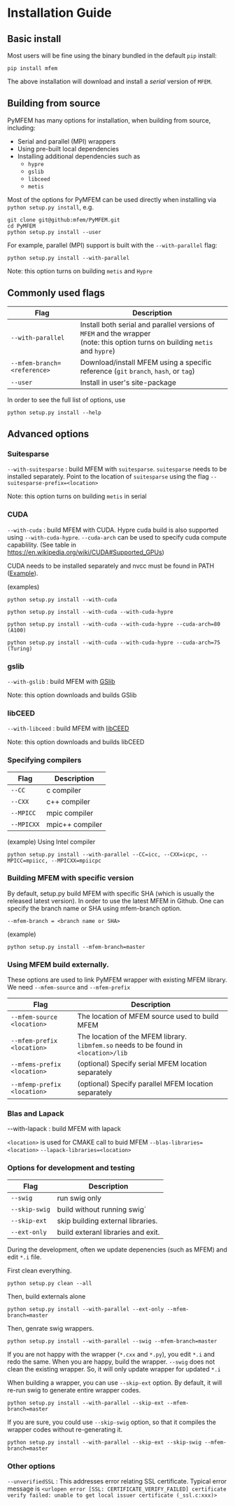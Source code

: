 # Installation Guide

## Basic install

Most users will be fine using the binary bundled in the default `pip` install:

```shell
pip install mfem
```
The above installation will download and install a *serial* version of `MFEM`.

##  Building from source
PyMFEM has many options for installation, when building from source, including:
 - Serial and parallel (MPI) wrappers
 - Using pre-built local dependencies
 - Installing additional dependencies such as
   - `hypre`
   - `gslib`
   - `libceed`
   - `metis`

Most of the options for PyMFEM can be used directly when installing via `python setup.py install`, e.g.
```shell
git clone git@github:mfem/PyMFEM.git
cd PyMFEM
python setup.py install --user
```
For example, parallel (MPI) support is built with  the `--with-parallel` flag:
```shell
python setup.py install --with-parallel
```

Note: this option turns on building `metis` and `Hypre`

## Commonly used flags

| Flag | Description |
|------|-------------|
| `--with-parallel` | Install both serial and parallel versions of `MFEM` and the wrapper<br>(note: this option turns on building `metis` and `hypre`) |
| `--mfem-branch=<reference>` | Download/install MFEM using a specific reference (`git` `branch`, `hash`, or `tag`) |
| `--user` | Install in user's site-package |

In order to see the full list of options, use

```shell
python setup.py install --help
```

## Advanced options

### Suitesparse
`--with-suitesparse` : build MFEM with `suitesparse`. `suitesparse` needs to be installed separately.
Point to the location of `suitesparse` using the flag `--suitesparse-prefix=<location>`

Note: this option turns on building `metis` in serial

### CUDA
`--with-cuda` : build MFEM with CUDA. Hypre cuda build is also supported using
`--with-cuda-hypre`. `--cuda-arch` can be used to specify cuda compute capablility.
(See table in https://en.wikipedia.org/wiki/CUDA#Supported_GPUs)

CUDA needs to be installed separately and nvcc must be found in PATH ([Example](https://github.com/mfem/PyMFEM/blob/e1466a6a/.github/workflows/build-and-test-callable.yml#L111-L122)).

(examples)
```shell
python setup.py install --with-cuda

python setup.py install --with-cuda --with-cuda-hypre

python setup.py install --with-cuda --with-cuda-hypre --cuda-arch=80 (A100)

python setup.py install --with-cuda --with-cuda-hypre --cuda-arch=75 (Turing)
```

### gslib
`--with-gslib` : build MFEM with [GSlib](https://github.com/Nek5000/gslib)

Note: this option downloads and builds GSlib

### libCEED
`--with-libceed` : build MFEM with [libCEED](https://github.com/CEED/libCEED)

Note: this option downloads and builds libCEED

### Specifying compilers
| Flag | Description |
|------|--------|
| `--CC` | c compiler |
| `--CXX` | c++ compiler |
| `--MPICC` | mpic compiler |
| `--MPICXX` | mpic++ compiler |

(example)
Using Intel compiler
```shell
python setup.py install --with-parallel --CC=icc, --CXX=icpc, --MPICC=mpiicc, --MPICXX=mpiicpc
```

### Building MFEM with specific version
By default, setup.py build MFEM with specific SHA (which is usually the released latest version).
In order to use the latest MFEM in Github. One can specify the branch name or SHA using mfem-branch
option.

`--mfem-branch = <branch name or SHA>`

(example)
```shell
python setup.py install --mfem-branch=master
```

### Using MFEM build externally.
These options are used to link PyMFEM wrapper with existing MFEM library. We need `--mfem-source`
and `--mfem-prefix`

| Flag                       | Description                                                       |
|----------------------------|-------------------------------------------------------------------|
| `--mfem-source <location>` | The location of MFEM source used to build MFEM |
| `--mfem-prefix <location>` | The location of the MFEM library. `libmfem.so` needs to be found in `<location>/lib` |
| `--mfems-prefix <location>`| (optional) Specify serial MFEM location separately |
| `--mfemp-prefix <location>`| (optional) Specify parallel MFEM location separately |


### Blas and Lapack
--with-lapack : build MFEM with lapack

`<location>` is used for CMAKE call to buid MFEM
`--blas-libraries=<location>`
`--lapack-libraries=<location>`

### Options for development and testing
| Flag | Description |
|------|--------|
| `--swig` | run swig only |
| `--skip-swig` | build without running swig` |
| `--skip-ext` | skip building external libraries.|
| `--ext-only` | build exteranl libraries and exit.|

During the development, often we update depenencies (such as MFEM) and edit `*.i` file.


First clean everything.

```shell
python setup.py clean --all
```

Then, build externals alone
```shell
python setup.py install --with-parallel --ext-only --mfem-branch=master
```

Then, genrate swig wrappers.
```shell
python setup.py install --with-parallel --swig --mfem-branch=master
```

If you are not happy with the wrapper (`*.cxx` and `*.py`), you edit `*.i` and redo
the same. When you are happy, build the wrapper. `--swig` does not clean the
existing wrapper. So, it will only update wrapper for updated `*.i`

When building a wrapper, you can use `--skip-ext` option. By default, it will re-run
swig to generate entire wrapper codes.
```shell
python setup.py install --with-parallel --skip-ext --mfem-branch=master
```

If you are sure, you could use `--skip-swig` option, so that it compiles the wrapper
codes without re-generating it.
```shell
python setup.py install --with-parallel --skip-ext --skip-swig --mfem-branch=master
```

### Other options
`--unverifiedSSL` :
   This addresses error relating SSL certificate. Typical error message is
   `<urlopen error [SSL: CERTIFICATE_VERIFY_FAILED] certificate verify failed: unable to get local issuer certificate (_ssl.c:xxx)>`


